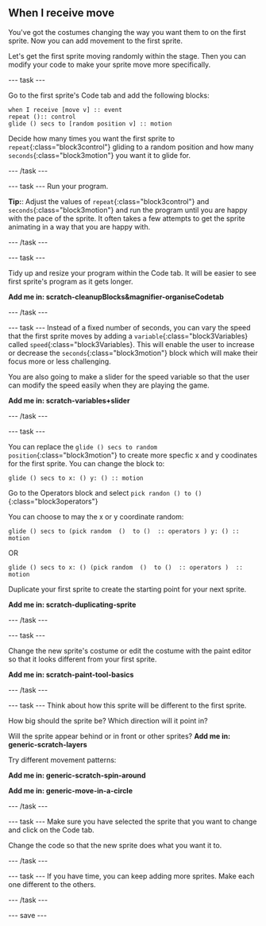 ## When I receive move
You've got the costumes changing the way you want them to on the first sprite. Now you can add movement to the first sprite.

Let's get the first sprite moving randomly within the stage. Then you can modify your code to make your sprite move more specifically.

--- task ---

Go to the first sprite's Code tab and add the following blocks:

```blocks3
when I receive [move v] :: event
repeat ():: control
glide () secs to [random position v] :: motion
```

Decide how many times you want the first sprite to `repeat`{:class="block3control"} gliding to a random position and how many `seconds`{:class="block3motion"} you want it to glide for.

--- /task ---

--- task ---
Run your program.

**Tip:**: Adjust the values of `repeat`{:class="block3control"} and `seconds`{:class="block3motion"} and run the program until you are happy with the pace of the sprite. It often takes a few attempts to get the sprite animating in a way that you are happy with.

--- /task ---

--- task ---

Tidy up and resize your program within the Code tab. It will be easier to see first sprite's program as it gets longer.

**Add me in: scratch-cleanupBlocks&magnifier-organiseCodetab**

--- /task ---

--- task ---
Instead of a fixed number of seconds, you can vary the speed that the first sprite moves by adding a `variable`{:class="block3Variables} called `speed`{:class="block3Variables}. This will enable the user to increase or decrease the `seconds`{:class="block3motion"} block which will make their focus more or less  challenging.

You are also going to make a slider for the speed variable so that the user can modify the speed easily when they are playing the game.

**Add me in: scratch-variables+slider**

--- /task ---

--- task ---

You can replace the `glide () secs to random position`{:class="block3motion"} to create more specfic x and y coodinates for the first sprite. You can change the block to:
```blocks3
glide () secs to x: () y: () :: motion
```
Go to the Operators block and select `pick randon () to ()`{:class="block3operators"} 

You can choose  to may the  x or y coordinate random:
```blocks3
glide () secs to (pick random  ()  to ()  :: operators ) y: () :: motion
```
OR
```blocks3
glide () secs to x: () (pick random  ()  to ()  :: operators )  :: motion
```

Duplicate your first sprite to create the starting point for your next sprite.

**Add me in: scratch-duplicating-sprite**

--- /task ---

--- task ---

Change the new sprite's costume or edit the costume with the paint editor so that it looks different from your first sprite. 

**Add me in: scratch-paint-tool-basics**


--- /task ---

--- task ---
Think about how this sprite will be different to the first sprite. 

How big should the sprite be? 
Which direction will it point in?

Will the sprite appear behind or in front or other sprites?
**Add me in: generic-scratch-layers**

Try different movement patterns: 

**Add me in: generic-scratch-spin-around**

**Add me in: generic-move-in-a-circle**

--- /task ---


--- task ---
Make sure you have selected the sprite that you want to change and click on the Code tab.

Change the code so that the new sprite does what you want it to.

--- /task ---

--- task ---
If you have time, you can keep adding more sprites. Make each one different to the others. 

--- /task ---

--- save ---

